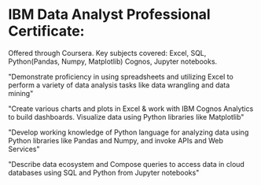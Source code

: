 # IBM Data Analyst Professional Certificate: 

Offered through Coursera. Key subjects covered: Excel, SQL, Python(Pandas, Numpy, Matplotlib) Cognos, Jupyter notebooks.


"Demonstrate proficiency in using spreadsheets and utilizing Excel to perform a variety of data analysis tasks like data wrangling and data mining"

"Create various charts and plots in Excel & work with IBM Cognos Analytics to build dashboards. Visualize data using Python libraries like Matplotlib"

"Develop working knowledge of Python language for analyzing data using Python libraries like Pandas and Numpy, and invoke APIs and Web Services"

"Describe data ecosystem and Compose queries to access data in cloud databases using SQL and Python from Jupyter notebooks"
